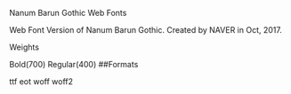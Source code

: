 Nanum Barun Gothic Web Fonts

Web Font Version of Nanum Barun Gothic. Created by NAVER in Oct, 2017.

Weights

Bold(700)
Regular(400)
##Formats

ttf
eot
woff
woff2

